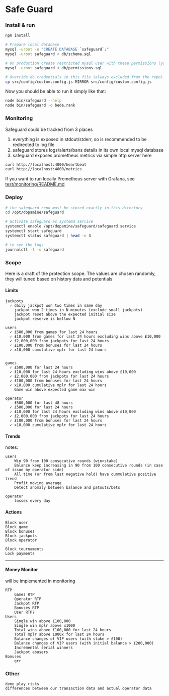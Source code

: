 # Safe Guard

### Install & run

```bash
npm install

# Prepare local database
mysql -uroot -e "CREATE DATABASE `safeguard`;"
mysql -uroot safeguard < db/schema.sql

# On production create restricted mysql user with these permissions (you must set the password inside):
mysql -uroot safeguard < db/permissions.sql

# Override db credentials in this file (always excluded from the repo)
cp src/config/custom.config.js-MIRROR src/config/custom.config.js
```

Now you should be able to run it simply like that:
```bash
node bin/safeguard --help
node bin/safeguard -o bede,rank
```


### Monitoring
Safeguard could be tracked from 3 places
1) everything is exposed in stdout/stderr, so is recommended to be redirected to log file
2) safeguard stores logs/alerts/bans details in its own local mysql database
3) safeguard exposes prometheus metrics via simple http server here
```bash
curl http://localhost:4000/heartbeat
curl http://localhost:4000/metrics
```
If you want to run locally Prometheus server with Grafana, see [test/monitoring/README.md](test/monitoring/README.md) 


### Deploy
```bash
# the safeguard repo must be stored exactly in this directory
cd /opt/dopamine/safeguard

# activate safeguard as systemd service
systemctl enable /opt/dopamine/safeguard/safeguard.service
systemctl start safeguard
systemctl status safeguard | head -n 3

# to see the logs
journalctl -f -u safeguard
```

### Scope
Here is a draft of the protection scope. The values are chosen randomly, they will tuned based on history data and potentials

#### Limits
```
jackpots
  ✓ daily jackpot won two times in same day
    jackpot won 2 times in N minutes (exclude small jackpots)
    jackpot reset above the expected initial size
    jackpot reserve is bellow N

users
  ✓ £500,000 from games for last 24 hours
  ✓ £10,000 from games for last 24 hours excluding wins above £10,000
  ✓ £2,000,000 from jackpots for last 24 hours
  ✓ £100,000 from bonuses for last 24 hours
  ✓ x10,000 cumulative mplr for last 24 hours


games
  ✓ £500,000 for last 24 hours
  ✓ £10,000 for last 24 hours excluding wins above £10,000
  ✓ £2,000,000 from jackpots for last 24 hours
  ✓ £100,000 from bonuses for last 24 hours
  ✓ x10,000 cumulative mplr for last 24 hours
    Game win above expected game max win

operator
    £500,000 for last 48 hours
  ✓ £500,000 for last 24 hours
  ✓ £10,000 for last 24 hours excluding wins above £10,000
  ✓ £2,000,000 from jackpots for last 24 hours
  ✓ £100,000 from bonuses for last 24 hours
  ✓ x10,000 cumulative mplr for last 24 hours

```


#### Trends
notes:
```
users
    Win 90 from 100 consecutive rounds (win>stake)
    Balance keep increasing in 90 from 100 consecutive rounds (in case of issue by operator side)
    All time (or from last negative hold) have cummulative positive trend
    Profit moving average
    Detect anomaly between balance and patouts/bets

operator
    losses every day
```



####  Actions
```
Block user
Block game
Block bonuses
Block jackpots
Block operator

Block tournaments
Lock payments
```

----

#### Money Monitor
will be implemented in monitoring
```
RTP
    Games RTP
    Operator RTP
    Jackpot RTP
    Bonuses RTP
    User RTP?
Users
    Single win above £100,000
    Single win mplr above x1000
    Total wins above £100,000 for last 24 hours
    Total mplr above 1000x for last 24 hours
    Balance changes of VIP users (with stake > £100)
    Balance changes of VIP users (with initial balance > £200,000)
    Incremental serial winners
    Jackpot abusers
Bonuses
    grr
```

### Other
```
demo play risks
differences between our transaction data and actual operator data
```